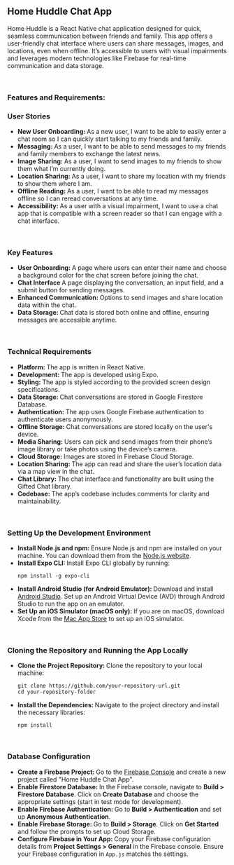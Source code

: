 <h2>Home Huddle Chat App</h2>
<p>Home Huddle is a React Native chat application designed for quick, seamless communication between friends and family. This app offers a user-friendly chat interface where users can share messages, images, and locations, even when offline. It’s accessible to users with visual impairments and leverages modern technologies like Firebase for real-time communication and data storage.</p>
<br>
<h3>Features and Requirements: </h3>

<h3>User Stories</h3>
<ul>
  <li><strong>New User Onboarding: </strong> As a new user, I want to be able to easily enter a chat room so I can quickly start talking to my friends and family.</li>
  <li><strong>Messaging: </strong> As a user, I want to be able to send messages to my friends and family members to exchange the latest news.</li>
  <li><strong>Image Sharing: </strong> As a user, I want to send images to my friends to show them what I’m currently doing.</li>
  <li><strong>Location Sharing: </strong> As a user, I want to share my location with my friends to show them where I am.</li>
  <li><strong>Offline Reading: </strong> As a user, I want to be able to read my messages offline so I can reread conversations at any time.</li>
  <li><strong>Accessibility: </strong> As a user with a visual impairment, I want to use a chat app that is compatible with a screen reader so that I can engage with a chat interface.</li>
</ul>

<br>

<h3>Key Features</h3>
<ul>
  <li><strong>User Onboarding: </strong> A page where users can enter their name and choose a background color for the chat screen before joining the chat.</li>
  <li><strong>Chat Interface </strong> A page displaying the conversation, an input field, and a submit button for sending messages.</li>
  <li><strong>Enhanced Communication: </strong> Options to send images and share location data within the chat.</li>
  <li><strong>Data Storage: </strong> Chat data is stored both online and offline, ensuring messages are accessible anytime.</li>
</ul>

<br>

<h3>Technical Requirements</h3>
<ul>
  <li><strong>Platform: </strong> The app is written in React Native.</li>
  <li><strong>Development: </strong> The app is developed using Expo.</li>
  <li><strong>Styling: </strong> The app is styled according to the provided screen design specifications.</li>
  <li><strong>Data Storage: </strong> Chat conversations are stored in Google Firestore Database.</li>
  <li><strong>Authentication: </strong> The app uses Google Firebase authentication to authenticate users anonymously.</li>
  <li><strong>Offline Storage: </strong> Chat conversations are stored locally on the user's device.</li>
  <li><strong>Media Sharing:  </strong> Users can pick and send images from their phone’s image library or take photos using the device’s camera.</li>
  <li><strong>Cloud Storage: </strong> Images are stored in Firebase Cloud Storage.</li>
  <li><strong>Location Sharing: </strong> The app can read and share the user’s location data via a map view in the chat.</li>
  <li><strong>Chat Library: </strong> The chat interface and functionality are built using the Gifted Chat library.</li>
  <li><strong>Codebase: </strong> The app’s codebase includes comments for clarity and maintainability.</li>
</ul>

<br>

<h3>Setting Up the Development Environment</h3>
<ul>
  <li><strong>Install Node.js and npm: </strong> Ensure Node.js and npm are installed on your machine. You can download them from the <a href="https://nodejs.org/">Node.js website</a>.</li>
  <li><strong>Install Expo CLI: </strong> Install Expo CLI globally by running:
    <pre><code>npm install -g expo-cli</code></pre>
  </li>
  <li><strong>Install Android Studio (for Android Emulator): </strong> Download and install <a href="https://developer.android.com/studio">Android Studio</a>. Set up an Android Virtual Device (AVD) through Android Studio to run the app on an emulator.</li>
  <li><strong>Set Up an iOS Simulator (macOS only): </strong> If you are on macOS, download Xcode from the <a href="https://apps.apple.com/us/app/xcode/id497799835?mt=12">Mac App Store</a> to set up an iOS simulator.</li>
</ul>

<br>

<h3>Cloning the Repository and Running the App Locally</h3>
<ul>
  <li><strong>Clone the Project Repository: </strong> Clone the repository to your local machine:
    <pre><code>git clone https://github.com/your-repository-url.git
cd your-repository-folder</code></pre>
  </li>
  <li><strong>Install the Dependencies: </strong> Navigate to the project directory and install the necessary libraries:
    <pre><code>npm install</code></pre>
  </li>
</ul>

<br>

<h3>Database Configuration</h3>
<ul>
  <li><strong>Create a Firebase Project: </strong> Go to the <a href="https://console.firebase.google.com/">Firebase Console</a> and create a new project called "Home Huddle Chat App".</li>
  <li><strong>Enable Firestore Database: </strong> In the Firebase console, navigate to <strong>Build > Firestore Database</strong>. Click on <strong>Create Database</strong> and choose the appropriate settings (start in test mode for development).</li>
  <li><strong>Enable Firebase Authentication: </strong> Go to <strong>Build > Authentication</strong> and set up <strong>Anonymous Authentication</strong>.</li>
  <li><strong>Enable Firebase Storage: </strong> Go to <strong>Build > Storage</strong>. Click on <strong>Get Started</strong> and follow the prompts to set up Cloud Storage.</li>
  <li><strong>Configure Firebase in Your App: </strong> Copy your Firebase configuration details from <strong>Project Settings > General</strong> in the Firebase console. Ensure your Firebase configuration in <code>App.js</code> matches the settings.</li>
</ul>

